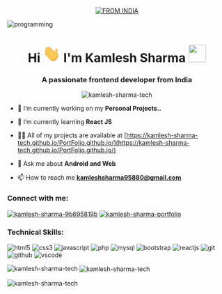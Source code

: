 <p align="center">
<a href="#"><img title="FROM INDIA" src="https://img.shields.io/badge/FROM-INDIA-green?colorA=%23FF9933&colorB=%23138808&style=for-the-badge"></a>
</p>

![programming](https://user-images.githubusercontent.com/66367321/176664662-921bfcdd-1aff-4ece-8818-d44c26dbbd5d.png)

<h1 align="center">Hi <img src="https://raw.githubusercontent.com/ABSphreak/ABSphreak/master/gifs/Hi.gif" width="40" height="40"/> I'm Kamlesh Sharma
<img src="https://camo.githubusercontent.com/d3359cb00ab0b5ed8f2e1fe3fceb4fbaf3b614340f8c0db99c17b9f50b351770/68747470733a2f2f656d6f6a69732e736c61636b6d6f6a69732e636f6d2f656d6f6a69732f696d616765732f313533313834393433302f343234362f626c6f622d73756e676c61737365732e6769663f31353331383439343330" width="40" height="40"/></h1>
<h3 align="center">A passionate frontend developer from India</h3>

<p align="center"> <img src="https://komarev.com/ghpvc/?username=kamlesh-sharma-tech&label=Profile%20views&color=0e75b6&style=flat" alt="kamlesh-sharma-tech" /> </p>

- 🔭 I’m currently working on my **Personal Projects..**

- 🌱 I’m currently learning **React JS**

- 👨‍💻 All of my projects are available at [https://kamlesh-sharma-tech.github.io/PortFolio.github.io/](https://kamlesh-sharma-tech.github.io/PortFolio.github.io/)

- 💬 Ask me about **Android and Web**

- 📫 How to reach me **kamleshsharma95880@gmail.com**

<h3 align="left">Connect with me:</h3>
<p align="left">
<a href="https://linkedin.com/in/kamlesh-sharma-9b695819b" target="blank"><img align="center" src="https://img.shields.io/badge/LinkedIn-0077B5?style=for-the-badge&logo=linkedin&logoColor=white" alt="kamlesh-sharma-9b695819b" height="30" width="100" /></a>
<a href="https://kamlesh-sharma-tech.github.io/PortFolio.github.io/" target="blank"><img align="center" src="https://img.shields.io/badge/portfolio-FF9800?style=for-the-badge&logo=ionic&logoColor=white" alt="kamlesh-sharma-portfolio" height="30" width="100" /></a>
</p>

### Technical Skills:
<p>
    <img src="https://img.shields.io/badge/HTML5-E34F26?style=for-the-badge&logo=html5&logoColor=white" alt="html5" />
    <img src="https://img.shields.io/badge/CSS3-1572B6?style=for-the-badge&logo=css3&logoColor=white" alt="css3" />
    <img src="https://img.shields.io/badge/JavaScript-323330?style=for-the-badge&logo=javascript&logoColor=F7DF1E" alt="javascript" />
    <img src="https://img.shields.io/badge/PHP-777BB4?style=for-the-badge&logo=php&logoColor=white" alt="php"/>
    <img src="https://img.shields.io/badge/MySQL-005C84?style=for-the-badge&logo=mysql&logoColor=white" alt="mysql"/>
     <img src="https://img.shields.io/badge/Bootstrap-563D7C?style=for-the-badge&logo=bootstrap&logoColor=white" alt="bootstrap" />
    <img src="https://img.shields.io/badge/React-20232A?style=for-the-badge&logo=react&logoColor=61DAFB" alt="reactjs" />
    <img src="https://img.shields.io/badge/Git-f44d27?style=for-the-badge&logo=git&logoColor=white" alt="git" />
    <img src="https://img.shields.io/badge/GitHub-100000?style=for-the-badge&logo=github&logoColor=white" alt="github" />
    <img src="https://img.shields.io/badge/VSCode-0078D4?style=for-the-badge&logo=visual%20studio%20code&logoColor=white" alt="vscode"/>
</p>
<p><img align="left" src="https://github-readme-stats.vercel.app/api/top-langs?username=kamlesh-sharma-tech&show_icons=true&locale=en&theme=dark&layout=compact" alt="kamlesh-sharma-tech" /></p>

<p>&nbsp;<img align="center" src="https://github-readme-stats.vercel.app/api?username=kamlesh-sharma-tech&show_icons=true&locale=en&theme=dark" alt="kamlesh-sharma-tech" /></p>

<p><img align="center" src="https://github-readme-streak-stats.herokuapp.com/?user=kamlesh-sharma-tech&show_icons=true&locale=en&theme=dark" alt="kamlesh-sharma-tech" /></p>
